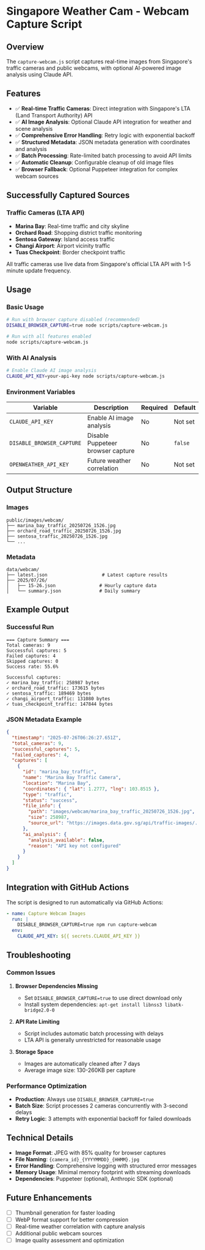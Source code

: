 # Singapore Weather Cam - Webcam Capture Script

## Overview

The `capture-webcam.js` script captures real-time images from Singapore's traffic cameras and public webcams, with optional AI-powered image analysis using Claude API.

## Features

- ✅ **Real-time Traffic Cameras**: Direct integration with Singapore's LTA (Land Transport Authority) API
- ✅ **AI Image Analysis**: Optional Claude API integration for weather and scene analysis
- ✅ **Comprehensive Error Handling**: Retry logic with exponential backoff
- ✅ **Structured Metadata**: JSON metadata generation with coordinates and analysis
- ✅ **Batch Processing**: Rate-limited batch processing to avoid API limits
- ✅ **Automatic Cleanup**: Configurable cleanup of old image files
- ✅ **Browser Fallback**: Optional Puppeteer integration for complex webcam sources

## Successfully Captured Sources

### Traffic Cameras (LTA API)
- **Marina Bay**: Real-time traffic and city skyline
- **Orchard Road**: Shopping district traffic monitoring
- **Sentosa Gateway**: Island access traffic
- **Changi Airport**: Airport vicinity traffic
- **Tuas Checkpoint**: Border checkpoint traffic

All traffic cameras use live data from Singapore's official LTA API with 1-5 minute update frequency.

## Usage

### Basic Usage
```bash
# Run with browser capture disabled (recommended)
DISABLE_BROWSER_CAPTURE=true node scripts/capture-webcam.js

# Run with all features enabled
node scripts/capture-webcam.js
```

### With AI Analysis
```bash
# Enable Claude AI image analysis
CLAUDE_API_KEY=your-api-key node scripts/capture-webcam.js
```

### Environment Variables

| Variable | Description | Required | Default |
|----------|-------------|----------|---------|
| `CLAUDE_API_KEY` | Enable AI image analysis | No | Not set |
| `DISABLE_BROWSER_CAPTURE` | Disable Puppeteer browser capture | No | `false` |
| `OPENWEATHER_API_KEY` | Future weather correlation | No | Not set |

## Output Structure

### Images
```
public/images/webcam/
├── marina_bay_traffic_20250726_1526.jpg
├── orchard_road_traffic_20250726_1526.jpg
├── sentosa_traffic_20250726_1526.jpg
└── ...
```

### Metadata
```
data/webcam/
├── latest.json                    # Latest capture results
├── 2025/07/26/
│   ├── 15-26.json                # Hourly capture data
│   └── summary.json              # Daily summary
```

## Example Output

### Successful Run
```
=== Capture Summary ===
Total cameras: 9
Successful captures: 5
Failed captures: 4
Skipped captures: 0
Success rate: 55.6%

Successful captures:
✓ marina_bay_traffic: 258987 bytes 
✓ orchard_road_traffic: 173615 bytes 
✓ sentosa_traffic: 189469 bytes 
✓ changi_airport_traffic: 131080 bytes 
✓ tuas_checkpoint_traffic: 147844 bytes 
```

### JSON Metadata Example
```json
{
  "timestamp": "2025-07-26T06:26:27.651Z",
  "total_cameras": 9,
  "successful_captures": 5,
  "failed_captures": 4,
  "captures": [
    {
      "id": "marina_bay_traffic",
      "name": "Marina Bay Traffic Camera",
      "location": "Marina Bay",
      "coordinates": { "lat": 1.2777, "lng": 103.8515 },
      "type": "traffic",
      "status": "success",
      "file_info": {
        "path": "images/webcam/marina_bay_traffic_20250726_1526.jpg",
        "size": 258987,
        "source_url": "https://images.data.gov.sg/api/traffic-images/..."
      },
      "ai_analysis": {
        "analysis_available": false,
        "reason": "API key not configured"
      }
    }
  ]
}
```

## Integration with GitHub Actions

The script is designed to run automatically via GitHub Actions:

```yaml
- name: Capture Webcam Images
  run: |
    DISABLE_BROWSER_CAPTURE=true npm run capture-webcam
  env:
    CLAUDE_API_KEY: ${{ secrets.CLAUDE_API_KEY }}
```

## Troubleshooting

### Common Issues

1. **Browser Dependencies Missing**
   - Set `DISABLE_BROWSER_CAPTURE=true` to use direct download only
   - Install system dependencies: `apt-get install libnss3 libatk-bridge2.0-0`

2. **API Rate Limiting**
   - Script includes automatic batch processing with delays
   - LTA API is generally unrestricted for reasonable usage

3. **Storage Space**
   - Images are automatically cleaned after 7 days
   - Average image size: 130-260KB per capture

### Performance Optimization

- **Production**: Always use `DISABLE_BROWSER_CAPTURE=true`
- **Batch Size**: Script processes 2 cameras concurrently with 3-second delays
- **Retry Logic**: 3 attempts with exponential backoff for failed downloads

## Technical Details

- **Image Format**: JPEG with 85% quality for browser captures
- **File Naming**: `{camera_id}_{YYYYMMDD}_{HHMM}.jpg`
- **Error Handling**: Comprehensive logging with structured error messages
- **Memory Usage**: Minimal memory footprint with streaming downloads
- **Dependencies**: Puppeteer (optional), Anthropic SDK (optional)

## Future Enhancements

- [ ] Thumbnail generation for faster loading
- [ ] WebP format support for better compression
- [ ] Real-time weather correlation with capture analysis
- [ ] Additional public webcam sources
- [ ] Image quality assessment and optimization